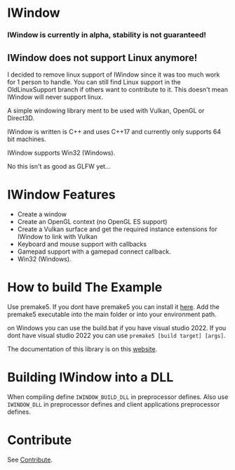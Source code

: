 # IWindow

### **IWindow is currently in alpha, stability is not guaranteed!** 

## IWindow does not support Linux anymore! ##

I decided to remove linux support of IWindow since it was too much work for 1 person to handle. You can still find Linux support in the OldLinuxSupport branch if others want to contribute to it. This doesn't mean IWindow will never support linux.

A simple windowing library ment to be used with Vulkan, OpenGL or Direct3D.
 
IWindow is written is C++ and uses C++17 and currently only supports 64 bit machines.
 
IWindow supports Win32 (Windows).
 
No this isn't as good as GLFW yet...

# IWindow Features

- Create a window
- Create an OpenGL context (no OpenGL ES support)
- Create a Vulkan surface and get the required instance extensions for IWindow to link with Vulkan
- Keyboard and mouse support with callbacks
- Gamepad support with a gamepad connect callback.
- Win32 (Windows).

# How to build The Example

Use premake5. If you dont have premake5 you can install it [here](https://premake.github.io/). 
Add the premake5 executable into the main folder or into your environment path.

on Windows you can use the build.bat if you have visual studio 2022. If you dont have visual studio 2022 you can use `premake5 [build target] [args]`.

The documentation of this library is on this [website](https://immanuel-c.github.io/IWindow).

# Building IWindow into a DLL

When compiling define `IWINDOW_BUILD_DLL` in preprocessor defines. Also use `IWINDOW_DLL` in preprocessor defines and client applications preprocessor defines.

# Contribute

See [Contribute](./Contribute.md).

